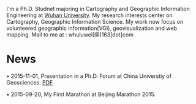 I'm a Ph.D. Studnet majoring in Cartography and Geographic Information Engineering at [Wuhan University](http://www.whu.edu.cn). My research interests center on Cartography, Geographic Information Science. My work now focus on volunteered geographic information(VGI), geovisualization and web mapping. Mail to me at : whuluwei[@]163[dot]com

# News
&bull; 2015-11-01, Presentation in a Ph.D. Forum at China Universtiy of Geosciences. [PDF](../static/files/airvisz.pdf)

&bull; 2015-09-20, My First Marathon at Beijing Marathon 2015.
